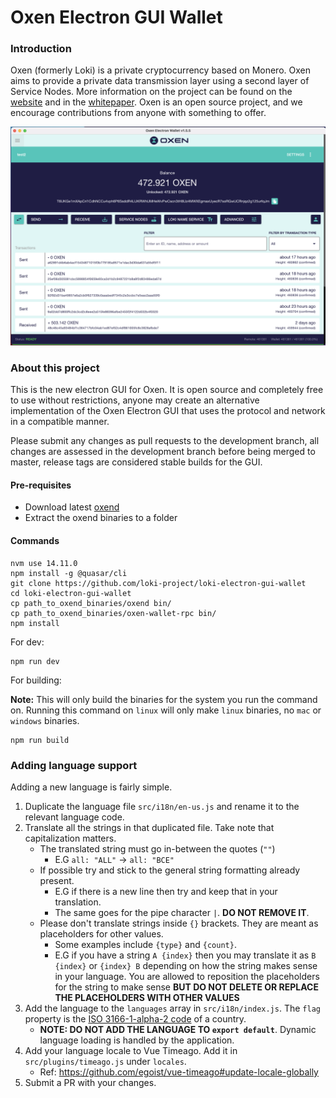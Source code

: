 # Oxen Electron GUI Wallet

### Introduction

Oxen (formerly Loki) is a private cryptocurrency based on Monero. Oxen aims to provide a private data transmission layer using a second layer of Service Nodes.
More information on the project can be found on the [website](https://oxen.io) and in the [whitepaper](https://loki.network/whitepaper). Oxen is an open source project, and we encourage contributions from anyone with something to offer.

<!-- <p align="center">
 <img src="https://raw.githubusercontent.com/KeeJef/loki-electron-gui-wallet/master/src-electron/icons/mrcuug.png" width="600">
</p> -->

![Oxen wallet image](src-electron/icons/mrcuug.png)

### About this project

This is the new electron GUI for Oxen. It is open source and completely free to use without restrictions, anyone may create an alternative implementation of the Oxen Electron GUI that uses the protocol and network in a compatible manner.

Please submit any changes as pull requests to the development branch, all changes are assessed in the development branch before being merged to master, release tags are considered stable builds for the GUI.

#### Pre-requisites

- Download latest [oxend](https://github.com/loki-project/loki-core/releases/latest)
- Extract the oxend binaries to a folder

#### Commands

```
nvm use 14.11.0
npm install -g @quasar/cli
git clone https://github.com/loki-project/loki-electron-gui-wallet
cd loki-electron-gui-wallet
cp path_to_oxend_binaries/oxend bin/
cp path_to_oxend_binaries/oxen-wallet-rpc bin/
npm install
```

For dev:

```
npm run dev
```

For building:

**Note:** This will only build the binaries for the system you run the command on. Running this command on `linux` will only make `linux` binaries, no `mac` or `windows` binaries.

```
npm run build
```

### Adding language support

Adding a new language is fairly simple.

1. Duplicate the language file `src/i18n/en-us.js` and rename it to the relevant language code.
2. Translate all the strings in that duplicated file. Take note that capitalization matters.
   - The translated string must go in-between the quotes (`""`)
     - E.G `all: "ALL"` -> `all: "ВСЕ"`
   - If possible try and stick to the general string formatting already present.
     - E.G if there is a new line then try and keep that in your translation.
     - The same goes for the pipe character `|`. **DO NOT REMOVE IT**.
   - Please don't translate strings inside `{}` brackets. They are meant as placeholders for other values.
     - Some examples include `{type}` and `{count}`.
     - E.G if you have a string `A {index}` then you may translate it as `B {index}` or `{index} B` depending on how the string makes sense in your language. You are allowed to reposition the placeholders for the string to make sense **BUT DO NOT DELETE OR REPLACE THE PLACEHOLDERS WITH OTHER VALUES**
3. Add the language to the `languages` array in `src/i18n/index.js`. The `flag` property is the [ISO 3166-1-alpha-2 code](https://www.iso.org/obp/ui/#search/code/) of a country.
   - **NOTE: DO NOT ADD THE LANGUAGE TO `export default`**. Dynamic language loading is handled by the application.
4. Add your language locale to Vue Timeago. Add it in `src/plugins/timeago.js` under `locales`.
   - Ref: https://github.com/egoist/vue-timeago#update-locale-globally
5. Submit a PR with your changes.
